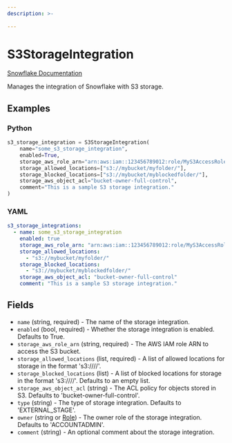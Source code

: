 ```yaml
---
description: >-
  
---
```


# S3StorageIntegration

[Snowflake Documentation](https://docs.snowflake.com/en/sql-reference/sql/create-storage-integration.html)

Manages the integration of Snowflake with S3 storage.

## Examples

### Python

```python
s3_storage_integration = S3StorageIntegration(
    name="some_s3_storage_integration",
    enabled=True,
    storage_aws_role_arn="arn:aws:iam::123456789012:role/MyS3AccessRole",
    storage_allowed_locations=["s3://mybucket/myfolder/"],
    storage_blocked_locations=["s3://mybucket/myblockedfolder/"],
    storage_aws_object_acl="bucket-owner-full-control",
    comment="This is a sample S3 storage integration."
)
```

### YAML

```yaml
s3_storage_integrations:
  - name: some_s3_storage_integration
    enabled: true
    storage_aws_role_arn: "arn:aws:iam::123456789012:role/MyS3AccessRole"
    storage_allowed_locations:
      - "s3://mybucket/myfolder/"
    storage_blocked_locations:
      - "s3://mybucket/myblockedfolder/"
    storage_aws_object_acl: "bucket-owner-full-control"
    comment: "This is a sample S3 storage integration."
```

## Fields

* `name` (string, required) - The name of the storage integration.
* `enabled` (bool, required) - Whether the storage integration is enabled. Defaults to True.
* `storage_aws_role_arn` (string, required) - The AWS IAM role ARN to access the S3 bucket.
* `storage_allowed_locations` (list, required) - A list of allowed locations for storage in the format 's3://<bucket>/<path>/'.
* `storage_blocked_locations` (list) - A list of blocked locations for storage in the format 's3://<bucket>/<path>/'. Defaults to an empty list.
* `storage_aws_object_acl` (string) - The ACL policy for objects stored in S3. Defaults to 'bucket-owner-full-control'.
* `type` (string) - The type of storage integration. Defaults to 'EXTERNAL_STAGE'.
* `owner` (string or [Role](role.md)) - The owner role of the storage integration. Defaults to 'ACCOUNTADMIN'.
* `comment` (string) - An optional comment about the storage integration.


